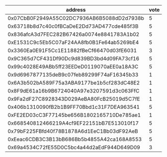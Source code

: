 address|vote|timestamp|signature
---|---|---|---
0x07CbB0F2949A55C02DC7936AB6B5088dD2d7938b|5|1608038203|0x243ccd557d1fb2b0a16b02efca18c41b330de0fb6d4b1023ee301486bea893a205a1e74a9ae9dc066519b44d63a55047869ca525658d84b5f4353008f6719d991c
0x63718b8d7c40c0fBCaDeE2Dd73AD477cde485f3B|5|1608038460|0xeb38300cb83436cad93b05b8a146704f7e7725af143ede17c951ac903b5da2351f8bc76d6efae8ea2cc71c079c290a16264ffaf28280d6059c845df711f5661e1c
0x836afcA3d7FEC282B67426a0074e8841783A1b02|5|1608038504|0x3137083d635e37c1949ee1df585bd8eae8c246f18c0ba37d4485aa8fe35b97a3571999009469e5b3a231527dc573dcc744f9eb3e5b87de445a9034e6eeacab771b
0xE1531C9c5Eb5C07aF24AA8fb0B1Fe64ab5269bE4|5|1608038552|0xf7b7ee5a168099d9ad0857059b8ef6beacac98004f33bb90282ae978ec05a8f446df0cd2777b56f77d3ed2f8e7a730c6d1bb8e606280dfdaf61710e89dd6c9b61c
0x3360Ea0E91F5Cc1E11882fBeCf66470d03fE6031|3|1608038586|0x32079b5ce56f2e2f126d8ab4c730fa6627a7ffaec302dd2365ea32af8f243fb5128792c75b441ec6515e1d9af36dd309f2338731819aa787f1e52b0f6b78c4b51b
0x9C365d7CF431Df90Dc9d839BD3bd4d09FA73cf16|5|1608040651|0x24b2595030865e87031630e6cf3041d17d1c4cf0766fe478d4e34cb85e563d0e40f4137ae3ed1c85fdb2f5ad55376fd2cb6702215889051c1bab24852ce1e11d1c
0x99c4028E49ABb5ff23EEDeD0119070aEE0a18A3C|5|1608048881|0xdc6f1eec577f48c924823d5fb681a40ad0bd8bb02434c2c7e65ac0b9992f6c05447cd3356d8d4b17ed21086e0fcfe07ef2575410268f8c517228322dda571e4c1c
0x9d6967877135deB9c07feb89299F74aF16345b33|1|1608057831|0x97a9b16d8b3fbff48dc7769d420ec57fb7c155ac610c2ed4d410ec97f201f499081042850d5d8d2f4a33872504823e531e9e7df7431a61e0d788da835f8573891b
0x6A3b502bA589F75a3ABA9177be1b5cf283dC48E2|1|1608057853|0x171bc310d74e45de9ed9c2a89249bde5c20b6c1a1065e2ead4ae498d51551ee358c3784e18f1947a5f3fcde29f93d1d6ce90241aab901af16e10f35403f596d91b
0x8F9dE61a16b9B6724040A97e3207591d3c063FfC|1|1608057876|0x3d2b0d43fb2b13fba631d4e95c28bf8c3775390d001321aaf76e24565baf1c17083c507d82bf1b094da07ec818a9b13f2db38debf98b99c6c845ecd9442bf3601b
0x9Fa2dF27C8928343D029AeBA80FcB25019d5C7fE|1|1608057888|0xa5ae9200faa43ce921af60f8257f1357dad63f361d608469304ae50d0bb8355f7d57b6e1e32ab9d938ffc6692807e924b54a5eb85c7a373753a73c6db5334cd31c
0x406b1310090fB2b1B9FF70Bbd1c31F7DEA963541|5|1608078769|0x1aea2ac01801321d29123a34de0e69264e336b509c46d926dce342144a41f08865e99d4d8a7b2b5b08704913aea0d3c026e8a7bb6e989333410ba86c5ee098361c
0xFE2ED03cC3F77145be656B1802165710De785ae1|1|1608088317|0x0233cc79ef86df8e88b3b2db6f0081993070fa36be72e415089a07fb57e6c78a162c4d37e0b352dcdd2e9740947b171877db1f7b2c217b862a788894943b3ed11c
0x668540812466219A4cf9EF22151bB7E513010f17|5|1608095441|0x68ffaec004870a04c305b9a98ddfb7d3f45cd29a26b738cd85be02c615de042e39906d3f22ab46db223446f7c3b147c5014c9a596dc7c2b5ccfcb76670e8f22f1b
0x79bF225FBfd40f78B1878A6d1EeC1Bb03dF92AeB|5|1608096885|0xa2229a8ea15e81bc822feb891a6364168790992afc567f0312a04c7dd8da06796d8107e43a0c5964330800c899e99915398b2cf07d71dea1714407f37c6da4f91b
0xEeac6CDB3C3B13bB686Bb5b4855A42ca168A8553|5|1608105836|0x6edd5de1d83d3740c03a0b1cb22c857b1ca1fd69ac7f3cb7b20a8ea4e62829fa6682c5f1048d5debee431bb0862292f1c42864af7297e8f7a3d807807d5e1e4a1b
0x69a4534C72fE55D0C5bc4a44d2aEdF944D649D09|3|1608106722|0x05458628e18a5a0b8dbda57ca261457a430349d3b85bc9533263d82049decbc76be9838f994189b83680a42a5bddb78d89c7eb0a015d734b81156086372bfa761c